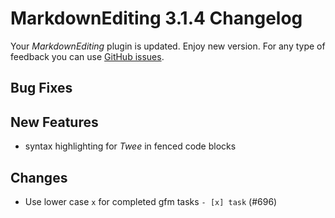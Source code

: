 # MarkdownEditing 3.1.4 Changelog

Your _MarkdownEditing_ plugin is updated. Enjoy new version. For any type of
feedback you can use [GitHub issues][issues].

## Bug Fixes

## New Features

* syntax highlighting for _Twee_ in fenced code blocks

## Changes

* Use lower case `x` for completed gfm tasks `- [x] task` (#696)

[issues]: https://github.com/SublimeText-Markdown/MarkdownEditing/issues
